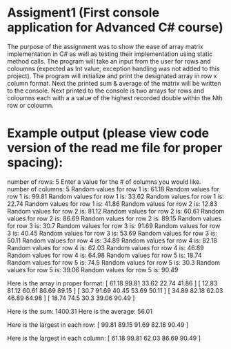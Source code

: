 # Assigment1 (First console application for Advanced C# course)
The purpose of the assignment was to show the ease of array matrix implementation in C# as well as testing their implementation using static method calls. 
The program will take an input from the user for rows and coloumns (expected as Int value, exception handling was not added to this project). The program will initialize and print the designated array in row x column format. Next the printed sum & average of the matrix will be written to the console. Next printed to the console is two arrays for rows and coloumns each with a a value of the highest recorded double within the Nth row or coloumn. 

# Example output (please view code version of the read me file for proper spacing):
number of rows:
5
Enter a value for the # of columns you would like.
number of columns:
5
Random values for row 1 is:
61.18
Random values for row 1 is:
99.81
Random values for row 1 is:
33.62
Random values for row 1 is:
22.74
Random values for row 1 is:
41.86
Random values for row 2 is:
12.83
Random values for row 2 is:
81.12
Random values for row 2 is:
60.61
Random values for row 2 is:
86.69
Random values for row 2 is:
89.15
Random values for row 3 is:
30.7
Random values for row 3 is:
91.69
Random values for row 3 is:
40.45
Random values for row 3 is:
53.69
Random values for row 3 is:
50.11
Random values for row 4 is:
34.89
Random values for row 4 is:
82.18
Random values for row 4 is:
62.03
Random values for row 4 is:
46.89
Random values for row 4 is:
64.98
Random values for row 5 is:
18.74
Random values for row 5 is:
74.5
Random values for row 5 is:
30.3
Random values for row 5 is:
39.06
Random values for row 5 is:
90.49


Here is the array in proper format:
[ 61.18  99.81  33.62  22.74  41.86 ]
[ 12.83  81.12  60.61  86.69  89.15 ]
[ 30.7  91.69  40.45  53.69  50.11 ]
[ 34.89  82.18  62.03  46.89  64.98 ]
[ 18.74  74.5  30.3  39.06  90.49 ]


Here is the sum: 1400.31
Here is the average: 56.01

Here is the largest in each row:
[ 99.81  89.15  91.69  82.18  90.49 ]

Here is the largest in each column:
[ 61.18  99.81  62.03  86.69  90.49 ]

#
